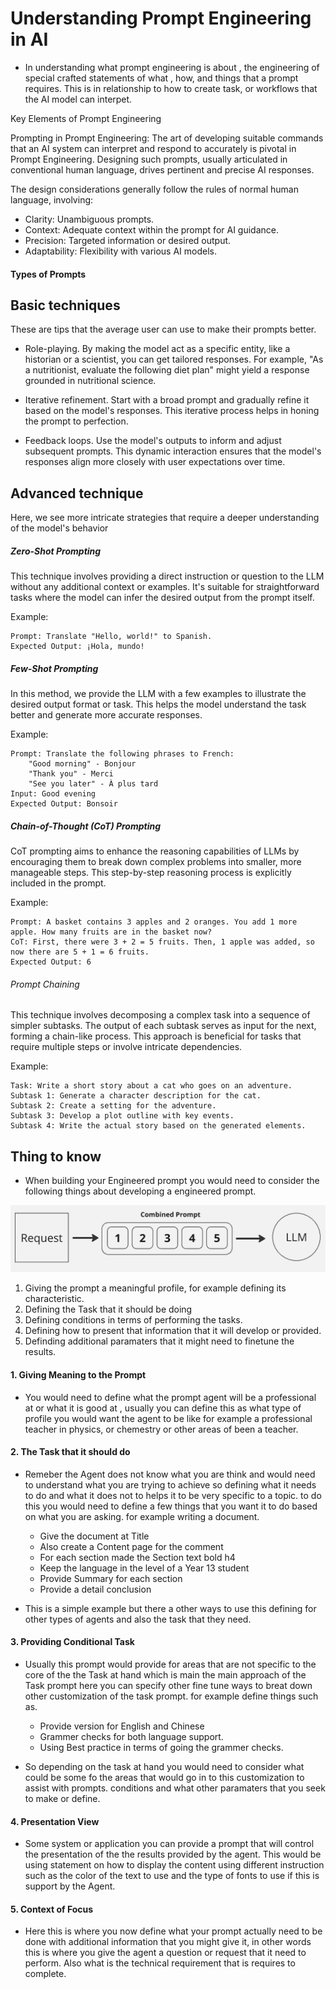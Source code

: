 

# Understanding Prompt Engineering in AI 

- In understanding what prompt engineering is about , the engineering of special crafted statements of what , how, and things that a prompt requires. This is in relationship to how to create task, or workflows that the AI model can interpet.

Key Elements of Prompt Engineering

Prompting in Prompt Engineering: The art of developing suitable commands that an AI system can interpret and respond to accurately is pivotal in Prompt Engineering. Designing such prompts, usually articulated in conventional human language, drives pertinent and precise AI responses.

The design considerations generally follow the rules of normal human language, involving:

- Clarity: Unambiguous prompts.
- Context: Adequate context within the prompt for AI guidance.
- Precision: Targeted information or desired output.
- Adaptability: Flexibility with various AI models.


#### Types of Prompts 

## Basic techniques

These are tips that the average user can use to make their prompts better.

- Role-playing. By making the model act as a specific entity, like a historian or a scientist, you can get tailored responses. For example, "As a nutritionist, evaluate the following diet plan" might yield a response grounded in nutritional science.
    
- Iterative refinement. Start with a broad prompt and gradually refine it based on the model's responses. This iterative process helps in honing the prompt to perfection.
  
- Feedback loops. Use the model's outputs to inform and adjust subsequent prompts. This dynamic interaction ensures that the model's responses align more closely with user expectations over time.

## Advanced technique 

Here, we see more intricate strategies that require a deeper understanding of the model's behavior

##### Zero-Shot Prompting

This technique involves providing a direct instruction or question to the LLM without any additional context or examples. It's suitable for straightforward tasks where the model can infer the desired output from the prompt itself.

Example:

    Prompt: Translate "Hello, world!" to Spanish.
    Expected Output: ¡Hola, mundo!

##### Few-Shot Prompting

In this method, we provide the LLM with a few examples to illustrate the desired output format or task. This helps the model understand the task better and generate more accurate responses.

Example:

    Prompt: Translate the following phrases to French:
        "Good morning" - Bonjour
        "Thank you" - Merci
        "See you later" - À plus tard
    Input: Good evening
    Expected Output: Bonsoir

##### Chain-of-Thought (CoT) Prompting

CoT prompting aims to enhance the reasoning capabilities of LLMs by encouraging them to break down complex problems into smaller, more manageable steps. This step-by-step reasoning process is explicitly included in the prompt.

Example:

    Prompt: A basket contains 3 apples and 2 oranges. You add 1 more apple. How many fruits are in the basket now?
    CoT: First, there were 3 + 2 = 5 fruits. Then, 1 apple was added, so now there are 5 + 1 = 6 fruits.
    Expected Output: 6

###### Prompt Chaining

This technique involves decomposing a complex task into a sequence of simpler subtasks. The output of each subtask serves as input for the next, forming a chain-like process. This approach is beneficial for tasks that require multiple steps or involve intricate dependencies.

Example:

    Task: Write a short story about a cat who goes on an adventure.
    Subtask 1: Generate a character description for the cat.
    Subtask 2: Create a setting for the adventure.
    Subtask 3: Develop a plot outline with key events.
    Subtask 4: Write the actual story based on the generated elements.


## Thing to know 
- When building your Engineered prompt you would need to consider the following things about developing a engineered prompt. 

![CombindPrompt](Images/0001/Selection_181.png)
 
 1. Giving the prompt a meaningful profile, for example defining its characteristic. 
 2. Defining the Task that it should be doing 
 3. Defining conditions in terms of performing the tasks.
 4. Defining how to present that information that it will develop or provided. 
 5. Definding additional paramaters that it might need to finetune the results.  

#### 1. Giving Meaning to the Prompt 
- You would need to define what the prompt agent will be a professional at or what it is good at , usually you can define this as what type of profile you would want the agent to be like for example a professional teacher in physics, or chemestry or other areas of been a teacher. 


#### 2. The Task that it should do
- Remeber the Agent does not know what you are think and would need to understand what you are trying to achieve so defining what it needs to do and what it does not to helps it to be very specific to a topic. to do this you would need to define a few things that you want it to do based on what you are asking. for example writing a document. 

	- Give the document at Title 
	- Also create a Content page for the comment 
	- For each section made the Section text bold h4
	- Keep the language in the level of a Year 13 student
	- Provide Summary for each section
	- Provide a detail conclusion

- This is a simple example but there a other ways to use this defining for other types of agents and also the task that they need. 

#### 3. Providing Conditional Task 

- Usually this prompt would provide for areas that are not specific to the core of the the Task at hand which is main the main approach of the Task prompt here you can specify other fine tune ways to breat down other customization of the task prompt. for example define things such as. 

     - Provide version for English and Chinese 
     - Grammer checks for both language support. 
     - Using Best practice in terms of going the grammer checks. 

- So depending on the task at hand you would need to consider what could be some fo the areas that would go in to this customization to assist with prompts. conditions and what other paramaters that you seek to make or define. 

#### 4. Presentation View 

- Some system or application you can provide a prompt that will control the presentation of the the results provided by the agent. This would be using statement on how to display the content using different instruction such as the color of the text to use and the type of fonts to use if this is support by the Agent. 

#### 5. Context of Focus 

- Here this is where you now define what your prompt actually need to be done with additional information that you might give it, in other words this is where you give the agent a question or request that it need to perform. Also what is the technical requirement that is requires to complete. 

